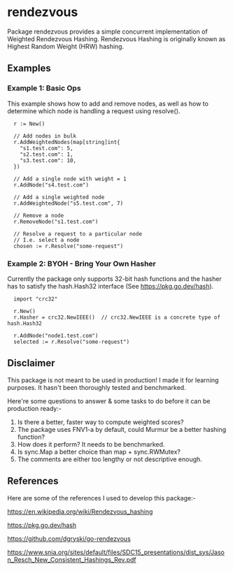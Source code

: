 # rendezvous
Package rendezvous provides a simple concurrent implementation of Weighted Rendezvous Hashing.
Rendezvous Hashing is originally known as Highest Random Weight (HRW) hashing.

## Examples

### Example 1: Basic Ops
This example shows how to add and remove nodes, as well as how to determine which node is handling a request using resolve().

```
  r := New()

  // Add nodes in bulk
  r.AddWeightedNodes(map[string]int{
    "s1.test.com": 5,
    "s2.test.com": 1,
    "s3.test.com": 10,
  })

  // Add a single node with weight = 1
  r.AddNode("s4.test.com")

  // Add a single weighted node
  r.AddWeightedNode("s5.test.com", 7)
  
  // Remove a node
  r.RemoveNode("s1.test.com")
  
  // Resolve a request to a particular node
  // I.e. select a node
  chosen := r.Resolve("some-request")
```

### Example 2: BYOH - Bring Your Own Hasher
Currently the package only supports 32-bit hash functions and the hasher has to satisfy the hash.Hash32 interface (See https://pkg.go.dev/hash).

```
  import "crc32"

  r.New()
  r.Hasher = crc32.NewIEEE()  // crc32.NewIEEE is a concrete type of hash.Hash32
  
  r.AddNode("node1.test.com")
  selected := r.Resolve("some-request")

```

## Disclaimer

This package is not meant to be used in production!
I made it for learning purposes. It hasn't been thoroughly tested and benchmarked.

Here're some questions to answer & some tasks to do before it can be production ready:-
1. Is there a better, faster way to compute weighted scores?
2. The package uses FNV1-a by default, could Murmur be a better hashing function?
3. How does it perform? It needs to be benchmarked.
4. Is sync.Map a better choice than map + sync.RWMutex?
5. The comments are either too lengthy or not descriptive enough.

## References

Here are some of the references I used to develop this package:-

https://en.wikipedia.org/wiki/Rendezvous_hashing

https://pkg.go.dev/hash

https://github.com/dgryski/go-rendezvous

https://www.snia.org/sites/default/files/SDC15_presentations/dist_sys/Jason_Resch_New_Consistent_Hashings_Rev.pdf
